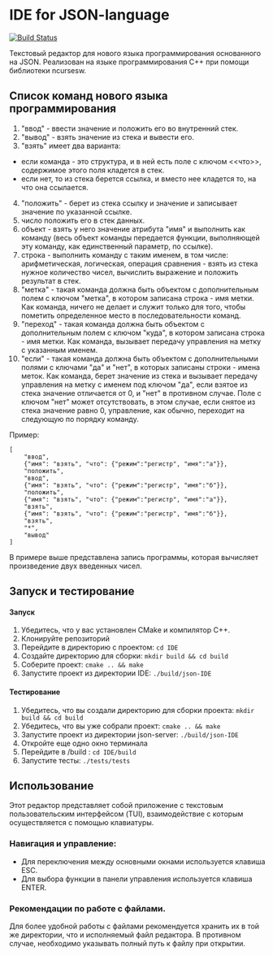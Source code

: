
# IDE for JSON-language

<a href="https://github.com/unnamedpup/IDE/actions/workflows/c-cpp.yml"><img src="https://github.com/unnamedpup/IDE/actions/workflows/c-cpp.yml/badge.svg?branch=master" alt="Build Status"></a>

Текстовый редактор для нового языка программирования основанного на JSON.
Реализован на языке программирования C++ при помощи библиотеки ncursesw.

## Список команд нового языка программирования

1. "ввод" - ввести значение и положить его во внутренний стек.
2. "вывод" - взять значение из стека и вывести его.
3. "взять" имеет два варианта:
- если команда - это структура, и в ней есть поле с ключом <<что>>, содержимое этого поля кладется в стек.
- если нет, то из стека берется ссылка, и вместо нее кладется то, на что она ссылается. 
4. "положить" - берет из стека ссылку и значение и записывает значение по указанной ссылке.
5. число  положить его в стек данных.
6. объект - взять у него значение атрибута "имя" и выполнить как команду (весь объект команды передается функции, выполняющей эту команду, как единственный параметр, по ссылке).
7. строка - выполнить команду с таким именем, в том числе: арифметическая, логическая, операция сравнения - взять из стека нужное количество чисел, вычислить выражение и положить результат в стек.
8. "метка" - такая команда должна быть объектом с дополнительным полем с ключом "метка", в котором записана строка - имя метки. Как команда, ничего не делает и служит только для того, чтобы пометить определенное место в последовательности команд.
9. "переход" -  такая команда должна быть объектом с дополнительным полем с ключом "куда", в котором записана строка - имя метки. Как команда, вызывает передачу управления на метку с указанным именем.
10. "если" - такая команда должна быть объектом с дополнительными полями с ключами "да" и "нет", в которых записаны строки - имена меток. Как команда, берет значение из стека и вызывает передачу управления на метку с именем под ключом "да", если взятое из стека значение отличается от 0, и "нет" в противном случае. Поле с ключом "нет" может отсутствовать, в этом случае, если снятое из стека значение равно 0, управление, как обычно, переходит на следующую по порядку команду.

Пример:

```
[
    "ввод",
    {"имя": "взять", "что": {"режим":"регистр", "имя":"а"}},
    "положить",
    "ввод",
    {"имя": "взять", "что": {"режим":"регистр", "имя":"б"}},
    "положить",
    {"имя": "взять", "что": {"режим":"регистр", "имя":"а"}},
    "взять",
    {"имя": "взять", "что": {"режим":"регистр", "имя":"б"}},
    "взять",
    "*",
    "вывод"
]
```

В примере выше представлена запись программы, которая вычисляет произведение двух введенных чисел.

## Запуск и тестирование

#### Запуск 

1. Убедитесь, что у вас установлен CMake и компилятор C++.
2. Клонируйте репозиторий
3. Перейдите в директорию с проектом: `cd IDE`
4. Создайте директорию для сборки: `mkdir build && cd build`
5. Соберите проект: `cmake .. && make`
6. Запустите проект из директории IDE: `./build/json-IDE`
   
#### Тестирование

1. Убедитесь, что вы создали директорию для сборки проекта: `mkdir build && cd build`
2. Убедитесь, что вы уже собрали проект: `cmake .. && make`
3. Запустите проект  из директории json-server: `./build/json-IDE`
4. Откройте еще одно окно терминала
5. Перейдите в /build : `cd IDE/build`
6. Запустите тесты: `./tests/tests`

## Использование

Этот редактор представляет собой приложение с текстовым пользовательским интерфейсом (TUI), взаимодействие с которым осуществляется с помощью клавиатуры.

### Навигация и управление:

- Для переключения между основными окнами используется клавиша ESC.
- Для выбора функции в панели управления используется клавиша ENTER.

### Рекомендации по работе с файлами.

Для более удобной работы с файлами рекомендуется хранить их в той же директории, что и исполняемый файл редактора. В противном случае, необходимо указывать полный путь к файлу при открытии.
